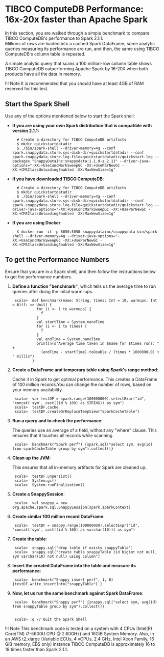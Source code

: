 <a id="start_benchmark"></a>
# TIBCO ComputeDB Performance: 16x-20x faster than Apache Spark
In this section, you are walked through a simple benchmark to compare TIBCO ComputeDB's performance to Spark 2.1.1.</br>
Millions of rows are loaded into a cached Spark DataFrame, some analytic queries measuring its performance are run, and then, the same using TIBCO ComputeDB's column table is repeated.

A simple analytic query that scans a 100 million-row column table shows TIBCO ComputeDB outperforming Apache Spark by 16-20X when both products have all the data in memory.

!!! Note
	It is recommended that you should have at least 4GB of RAM reserved for this test. 
 
## Start the Spark Shell

Use any of the options mentioned below to start the Spark shell:

* **If you are using your own Spark distribution that is compatible with version 2.1.1:**

        # Create a directory for TIBCO ComputeDB artifacts
        $ mkdir quickstartdatadir 
        $ ./bin/spark-shell --driver-memory=4g --conf spark.snappydata.store.sys-disk-dir=quickstartdatadir --conf spark.snappydata.store.log-file=quickstartdatadir/quickstart.log --packages "SnappyDataInc:snappydata:1.1.0-s_2.11" --driver-java-options="-XX:+UseConcMarkSweepGC -XX:+UseParNewGC -XX:+CMSClassUnloadingEnabled -XX:MaxNewSize=1g"

* **If you have downloaded TIBCO ComputeDB**:

        # Create a directory for TIBCO ComputeDB artifacts
        $ mkdir quickstartdatadir 
        $ ./bin/spark-shell --driver-memory=4g --conf spark.snappydata.store.sys-disk-dir=quickstartdatadir --conf spark.snappydata.store.log-file=quickstartdatadir/quickstart.log --driver-java-options="-XX:+UseConcMarkSweepGC -XX:+UseParNewGC -XX:+CMSClassUnloadingEnabled -XX:MaxNewSize=1g"

* **If you are using Docker**:

        $ docker run -it -p 5050:5050 snappydatainc/snappydata bin/spark-shell --driver-memory=4g --driver-java-options="-XX:+UseConcMarkSweepGC -XX:+UseParNewGC -XX:+CMSClassUnloadingEnabled -XX:MaxNewSize=1g"

## To get the Performance Numbers
Ensure that you are in a Spark shell, and then follow the instructions below to get the performance numbers.

1. **Define a function "benchmark"**, which tells us the average time to run queries after doing the initial warm-ups.

        scala>  def benchmark(name: String, times: Int = 10, warmups: Int = 6)(f: => Unit) {
                  for (i <- 1 to warmups) {
                    f
                  }
                  val startTime = System.nanoTime
                  for (i <- 1 to times) {
                    f
                  }
                  val endTime = System.nanoTime
                  println(s"Average time taken in $name for $times runs: " +
                    (endTime - startTime).toDouble / (times * 1000000.0) + " millis")
                }

2. **Create a DataFrame and temporary table using Spark's range method**:

	Cache it in Spark to get optimal performance. This creates a DataFrame of 100 million records.You can change the number of rows, based on your memory availability.

        scala>  var testDF = spark.range(100000000).selectExpr("id", "concat('sym', cast((id % 100) as STRING)) as sym")
        scala>  testDF.cache
        scala>  testDF.createOrReplaceTempView("sparkCacheTable")

3. **Run a query and to check the performance**:

	The queries use an average of a field, without any "where" clause. This ensures that it touches all records while scanning.
		
        scala>  benchmark("Spark perf") {spark.sql("select sym, avg(id) from sparkCacheTable group by sym").collect()}

4. **Clean up the JVM**:

	This ensures that all in-memory artifacts for Spark are cleaned up.

        scala>  testDF.unpersist()
        scala>  System.gc()
        scala>  System.runFinalization()

5. **Create a SnappySession**:

		scala>  val snappy = new org.apache.spark.sql.SnappySession(spark.sparkContext)

6. **Create similar 100 million record DataFrame**:

		scala>  testDF = snappy.range(100000000).selectExpr("id", "concat('sym', cast((id % 100) as varchar(10))) as sym")


7. **Create the table**:

        scala>  snappy.sql("drop table if exists snappyTable")
        scala>  snappy.sql("create table snappyTable (id bigint not null, sym varchar(10) not null) using column")


8. **Insert the created DataFrame into the table and measure its performance**:

	    scala>  benchmark("Snappy insert perf", 1, 0) {testDF.write.insertInto("snappyTable") }

9. **Now, let us run the same benchmark against Spark DataFrame**:

        scala>  benchmark("Snappy perf") {snappy.sql("select sym, avg(id) from snappyTable group by sym").collect()}


	    scala> :q // Quit the Spark Shell

!!! Note
	This benchmark code is tested on a system with  4 CPUs (Intel(R) Core(TM) i7-5600U CPU @ 2.60GHz) and 16GiB System Memory. Also, in an AWS t2.xlarge (Variable ECUs, 4 vCPUs, 2.4 GHz, Intel Xeon Family, 16 GiB memory, EBS only) instance TIBCO ComputeDB is approximately 16 to 18 times faster than Spark 2.1.1.
